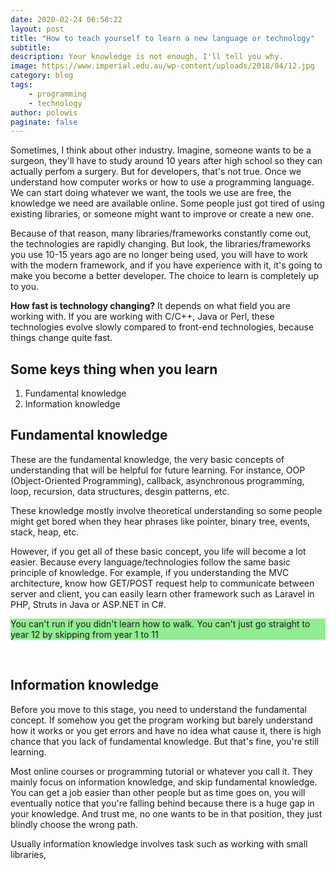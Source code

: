 ```yaml
---
date: 2020-02-24 06:58:22
layout: post
title: "How to teach yourself to learn a new language or technology"
subtitle:
description: Your knowledge is not enough, I'll tell you why.
image: https://www.imperial.edu.au/wp-content/uploads/2018/04/12.jpg
category: blog
tags:
    - programming
    - technology
author: polowis
paginate: false
---
```


Sometimes, I think about other industry. Imagine, someone wants to be a surgeon, they'll have to study around 10 years after high school so they can actually perfom a surgery. But for developers, that's not true. Once we understand how computer works or how to use a programming language. We can start doing whatever we want, the tools we use are free, the knowledge we need are available online. Some people just got tired of using existing libraries, or someone might want to improve or create a new one.  

Because of that reason, many libraries/frameworks constantly come out, the technologies are rapidly changing. But look, the libraries/frameworks you use 10-15 years ago are no longer being used, you will have to work with the modern framework, and if you have experience with it, it's going to make you become a better developer. The choice to learn is completely up to you. 

**How fast is technology changing?**
It depends on what field you are working with. If you are working with C/C++, Java or Perl, these technologies evolve slowly compared to front-end technologies, because things change quite fast. 

## Some keys thing when you learn
1. Fundamental knowledge
2. Information knowledge

## Fundamental knowledge

These are the fundamental knowledge, the very basic concepts of understanding that will be helpful for future learning. For instance, OOP (Object-Oriented Programming), callback, asynchronous programming, loop, recursion, data structures, desgin patterns, etc. 

These knowledge mostly involve theoretical understanding so some people might get bored when they hear phrases like pointer, binary tree, events, stack, heap, etc. 

However, if you get all of these basic concept, you life will become a lot easier. Because every language/technologies follow the same basic principle of knowledge. For example, if you understanding the MVC architecture, know how GET/POST request help to communicate between server and client, you can easily learn other framework such as Laravel in PHP, Struts in Java or ASP.NET in C#. 

<p style="background-color:lightgreen">You can't run if you didn't learn how to walk. You can't just go straight to year 12 by skipping from year 1 to 11</p>
<br>

## Information knowledge

Before you move to this stage, you need to understand the fundamental concept. If somehow you get the program working but barely understand how it works or you get errors and have no idea what cause it, there is high chance that you lack of fundamental knowledge. But that's fine, you're still learning. 

Most online courses or programming tutorial or whatever you call it. They mainly focus on information knowledge, and skip fundamental knowledge. You can get a job easier than other people but as time goes on, you will eventually notice that you're falling behind because there is a huge gap in your knowledge. And trust me, no one wants to be in that position, they just blindly choose the wrong path. 

Usually information knowledge involves task such as working with small libraries, 